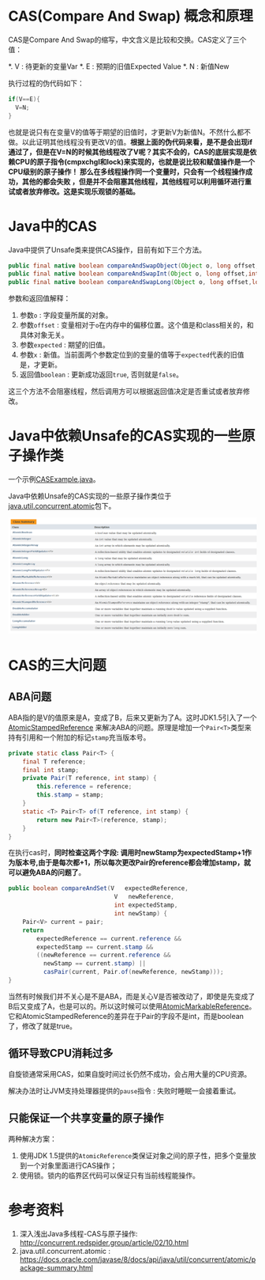 # CAS(Compare And Swap) 概念和原理

CAS是Compare And Swap的缩写，中文含义是比较和交换。CAS定义了三个值：

*. V : 待更新的变量Var
*. E : 预期的旧值Expected Value
*. N : 新值New

执行过程的伪代码如下：

```java
if(V==E){
  V=N;
}
```

也就是说只有在变量V的值等于期望的旧值时，才更新V为新值N。不然什么都不做。以此证明其他线程没有更改V的值。**根据上面的伪代码来看，是不是会出现if通过了，但是在V=N的时候其他线程改了V呢？其实不会的，CAS的底层实现是依赖CPU的原子指令(cmpxchgl和lock)来实现的，也就是说比较和赋值操作是一个CPU级别的原子操作！ 那么在多线程操作同一个变量时，只会有一个线程操作成功，其他的都会失败 ，但是并不会阻塞其他线程，其他线程可以利用循环进行重试或者放弃修改。这是实现乐观锁的基础。**



# Java中的CAS

Java中提供了Unsafe类来提供CAS操作，目前有如下三个方法。

```java
public final native boolean compareAndSwapObject(Object o, long offset,Object expected, Object x);
public final native boolean compareAndSwapInt(Object o, long offset,int expected,int x);
public final native boolean compareAndSwapLong(Object o, long offset,long expected,long x);
```

参数和返回值解释：
1. 参数`o` : 字段变量所属的对象。
2. 参数`offset` : 变量相对于`o`在内存中的偏移位置。这个值是和class相关的，和具体对象无关。
3. 参数`expected` : 期望的旧值。
4. 参数`x` : 新值。当前面两个参数定位到的变量的值等于`expected`代表的旧值是，才更新。
5. 返回值`boolean` : 更新成功返回`true`, 否则就是`false`。

这三个方法不会阻塞线程，然后调用方可以根据返回值决定是否重试或者放弃修改。


# Java中依赖Unsafe的CAS实现的一些原子操作类

一个示例[CASExample.java](CASExample.java)。

Java中依赖Unsafe的CAS实现的一些原子操作类位于[java.util.concurrent.atomic](https://docs.oracle.com/javase/8/docs/api/java/util/concurrent/atomic/package-summary.html)包下。

![java.util.concurrent.atomic](atomic-package.png)

# CAS的三大问题

## ABA问题

ABA指的是V的值原来是A，变成了B，后来又更新为了A。这时JDK1.5引入了一个[AtomicStampedReference](https://docs.oracle.com/javase/8/docs/api/java/util/concurrent/atomic/AtomicStampedReference.html)
来解决ABA的问题。原理是增加一个`Pair<T>`类型来持有引用和一个附加的标记`stamp`充当版本号。
```java
private static class Pair<T> {
    final T reference;
    final int stamp;
    private Pair(T reference, int stamp) {
        this.reference = reference;
        this.stamp = stamp;
    }
    static <T> Pair<T> of(T reference, int stamp) {
        return new Pair<T>(reference, stamp);
    }
}
```
在执行cas时，**同时检查这两个字段: 调用时newStamp为expectedStamp+1作为版本号,由于是每次都+1，所以每次更改Pair的reference都会增加stamp，就可以避免ABA的问题了**。
```java
public boolean compareAndSet(V   expectedReference,
                              V   newReference,
                              int expectedStamp,
                              int newStamp) {
    Pair<V> current = pair;
    return
        expectedReference == current.reference &&
        expectedStamp == current.stamp &&
        ((newReference == current.reference &&
          newStamp == current.stamp) ||
          casPair(current, Pair.of(newReference, newStamp)));
}
```

当然有时候我们并不关心是不是ABA，而是关心V是否被改动了，即使是先变成了B后又变成了A，也是可以的。所以这时候可以使用[AtomicMarkableReference<T>](https://docs.oracle.com/javase/8/docs/api/java/util/concurrent/atomic/AtomicMarkableReference.html)。它和AtomicStampedReference的差异在于Pair的字段不是int，而是boolean了，修改了就是true。


## 循环导致CPU消耗过多

自旋锁通常采用CAS，如果自旋时间过长仍然不成功，会占用大量的CPU资源。

解决办法时让JVM支持处理器提供的`pause`指令 : 失败时睡眠一会接着重试。

## 只能保证一个共享变量的原子操作

两种解决方案：
1. 使用JDK 1.5提供的`AtomicReference`类保证对象之间的原子性，把多个变量放到一个对象里面进行CAS操作；
2. 使用锁。锁内的临界区代码可以保证只有当前线程能操作。


# 参考资料

1. 深入浅出Java多线程-CAS与原子操作: <http://concurrent.redspider.group/article/02/10.html>
2. java.util.concurrent.atomic : <https://docs.oracle.com/javase/8/docs/api/java/util/concurrent/atomic/package-summary.html>

